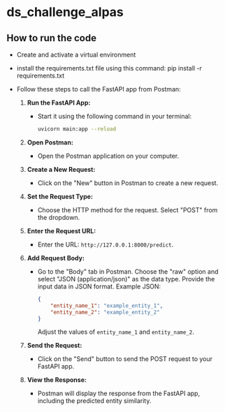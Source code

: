 # ds_challenge_alpas

## How to run the code

- Create and activate a virtual environment
- install the requirements.txt file using this command: pip install -r requirements.txt
- Follow these steps to call the FastAPI app from Postman:

  1. **Run the FastAPI App:**
     - Start it using the following command in your terminal:

       ```bash
       uvicorn main:app --reload
       ```

  2. **Open Postman:**
     - Open the Postman application on your computer.

  3. **Create a New Request:**
     - Click on the "New" button in Postman to create a new request.

  4. **Set the Request Type:**
     - Choose the HTTP method for the request. Select "POST" from the dropdown.

  5. **Enter the Request URL:**
     - Enter the URL: `http://127.0.0.1:8000/predict`.

  6. **Add Request Body:**
     - Go to the "Body" tab in Postman. Choose the "raw" option and select "JSON (application/json)" as the data type. Provide the input data in JSON format.
       Example JSON:

       ```json
       {
           "entity_name_1": "example_entity_1",
           "entity_name_2": "example_entity_2"
       }
       ```

       Adjust the values of `entity_name_1` and `entity_name_2`.

  7. **Send the Request:**
     - Click on the "Send" button to send the POST request to your FastAPI app.

  8. **View the Response:**
     - Postman will display the response from the FastAPI app, including the predicted entity similarity.
